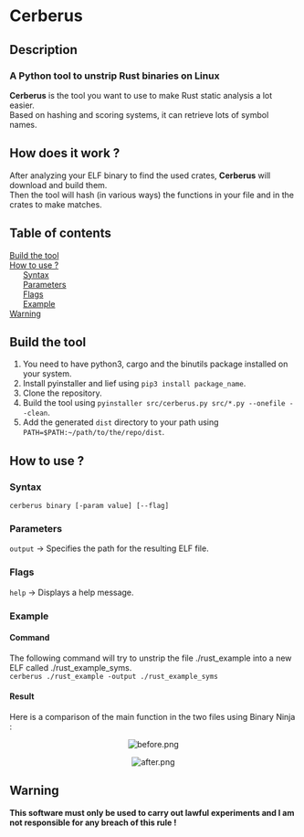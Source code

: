 # Cerberus
## Description
### A Python tool to unstrip Rust binaries on Linux
**Cerberus** is the tool you want to use to make Rust static analysis a lot easier.  
Based on hashing and scoring systems, it can retrieve lots of symbol names.
## How does it work ?
After analyzing your ELF binary to find the used crates, **Cerberus** will download and build them.  
Then the tool will hash (in various ways) the functions in your file and in the crates to make matches.  
## Table of contents
[Build the tool](#build)  
[How to use ?](#how)  
&nbsp;&nbsp;&nbsp;&nbsp;&nbsp;&nbsp;[Syntax](#how_syntax)  
&nbsp;&nbsp;&nbsp;&nbsp;&nbsp;&nbsp;[Parameters](#how_params)  
&nbsp;&nbsp;&nbsp;&nbsp;&nbsp;&nbsp;[Flags](#how_flags)  
&nbsp;&nbsp;&nbsp;&nbsp;&nbsp;&nbsp;[Example](#how_example)  
[Warning](#warning)  

<a name="build"/>

## Build the tool  
1. You need to have python3, cargo and the binutils package installed on your system.  
2. Install pyinstaller and lief using `pip3 install package_name`.  
3. Clone the repository.  
4. Build the tool using `pyinstaller src/cerberus.py src/*.py --onefile --clean`.  
5. Add the generated `dist` directory to your path using `PATH=$PATH:~/path/to/the/repo/dist`.  

<a name="how"/>

## How to use ?

<a name="how_syntax"/>

### Syntax
`cerberus binary [-param value] [--flag]`

<a name="how_params"/>

### Parameters
`output` -> Specifies the path for the resulting ELF file.  

<a name="how_flags"/>

### Flags
`help` -> Displays a help message.  

<a name="how_example"/>

### Example
#### Command
The following command will try to unstrip the file ./rust_example into a new ELF called ./rust_example_syms.  
`cerberus ./rust_example -output ./rust_example_syms`
#### Result
Here is a comparison of the main function in the two files using Binary Ninja :  

<p align="center">
  <img src="https://i.imgur.com/uvpC63E.png" alt="before.png"/>
</p>

<p align="center">
  <img src="https://i.imgur.com/Sp3ct49.png" alt="after.png"/>
</p>

<a name="warning"/>

## Warning
**This software must only be used to carry out lawful experiments and I am not responsible for any breach of this rule !**  
